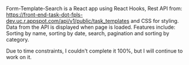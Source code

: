 Form-Template-Search is a React app using React Hooks, Rest API from: https://front-end-task-dot-fpls-dev.uc.r.appspot.com/api/v1/public/task_templates and CSS for styling. Data from the API is displayed when page is loaded. Features include: Sorting by name, sorting by date, search, pagination and sorting by category. 

Due to time constraints, I couldn't complete it 100%, but I will continue to work on it.
